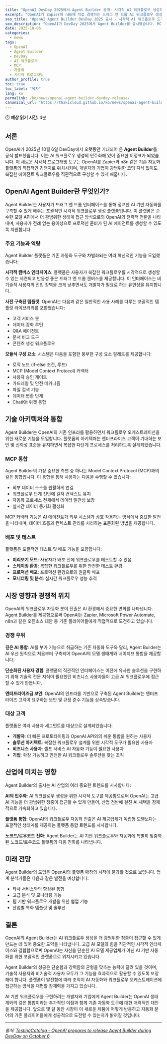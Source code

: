 ```yaml
---
title: "OpenAI DevDay 2025에서 Agent Builder 공개: 시각적 AI 워크플로우 생성의 새로운 시대"
excerpt: "OpenAI가 Zapier와 n8n에 직접 경쟁하는 드래그 앤 드롭 AI 워크플로우 생성 도구인 Agent Builder를 발표했습니다. MCP 커넥터와 사전 구축된 템플릿을 제공합니다."
seo_title: "OpenAI Agent Builder DevDay 2025 출시 - 시각적 AI 워크플로우 도구"
seo_description: "OpenAI가 DevDay 2025에서 Agent Builder를 출시했습니다. MCP 통합, 템플릿, 시각적 캔버스를 통한 드래그 앤 드롭 AI 워크플로우 생성 도구입니다."
date: 2025-10-06
categories:
  - news
tags:
  - OpenAI
  - Agent Builder
  - DevDay
  - AI 워크플로우
  - MCP
  - 자동화
  - 시각적 프로그래밍
author_profile: true
toc: true
toc_label: "목차"
lang: ko
permalink: /ko/news/openai-agent-builder-devday-release/
canonical_url: "https://thakicloud.github.io/ko/news/openai-agent-builder-devday-release/"
---
```


⏱️ **예상 읽기 시간**: 4분

## 서론

OpenAI가 2025년 10월 6일 DevDay에서 오랫동안 기대되어 온 **Agent Builder**를 공식 발표했습니다. 이는 AI 워크플로우 생성의 민주화에 있어 중요한 이정표가 되었습니다. 이 새로운 시각적 프로그래밍 도구는 OpenAI를 Zapier와 n8n 같은 기존 자동화 플랫폼의 직접적인 경쟁자로 위치시키며, 개발자와 기업이 광범위한 코딩 지식 없이도 복잡한 에이전트 워크플로우를 직관적으로 구성할 수 있게 해줍니다.

## OpenAI Agent Builder란 무엇인가?

Agent Builder는 사용자가 드래그 앤 드롭 인터페이스를 통해 정교한 AI 기반 자동화를 구축할 수 있게 해주는 포괄적인 시각적 워크플로우 생성 플랫폼입니다. 이 플랫폼은 순수한 모델 API에서 더 광범위한 생태계 접근 방식으로의 OpenAI의 전략적 전환을 나타내며, 사용자가 전례 없는 용이성으로 프로덕션 준비가 된 AI 에이전트를 생성할 수 있도록 지원합니다.

### 주요 기능과 역량

Agent Builder 플랫폼은 기존 자동화 도구와 차별화되는 여러 혁신적인 기능을 도입했습니다:

**시각적 캔버스 인터페이스**: 플랫폼은 사용자가 복잡한 워크플로우를 시각적으로 생성할 수 있는 세련되고 반응성 좋은 드래그 앤 드롭 캔버스를 제공합니다. 이 인터페이스는 비기술적 사용자의 진입 장벽을 크게 낮추면서도 개발자가 필요로 하는 유연성을 유지합니다.

**사전 구축된 템플릿**: OpenAI는 다음과 같은 일반적인 사용 사례를 다루는 포괄적인 템플릿 라이브러리를 포함했습니다:
- 고객 서비스 봇
- 데이터 강화 루틴
- Q&A 에이전트
- 문서 비교 도구
- 콘텐츠 생성 워크플로우

**모듈식 구성 요소**: 시스템은 다음을 포함한 풍부한 구성 요소 팔레트를 제공합니다:
- 로직 노드 (if-else 조건, 루프)
- MCP (Model Context Protocol) 커넥터
- 사용자 승인 게이트
- 가드레일 및 안전 메커니즘
- 파일 검색 기능
- 데이터 변환 단계
- ChatKit 위젯 통합

## 기술 아키텍처와 통합

Agent Builder는 OpenAI의 기존 인프라를 활용하면서 워크플로우 오케스트레이션을 위한 새로운 기능을 도입합니다. 플랫폼의 아키텍처는 엔터프라이즈 고객이 기대하는 보안 및 신뢰성 표준을 유지하면서 복잡한 다단계 프로세스를 처리하도록 설계되었습니다.

### MCP 통합

Agent Builder의 가장 중요한 측면 중 하나는 Model Context Protocol (MCP)과의 깊은 통합입니다. 이 통합을 통해 사용자는 다음을 수행할 수 있습니다:
- 외부 데이터 소스를 원활하게 연결
- 워크플로우 단계 전반에 걸쳐 컨텍스트 유지
- 자동화 프로세스 전체에서 데이터 일관성 보장
- 실시간 데이터 동기화 활성화

MCP 커넥터 기능은 AI 에이전트가 외부 시스템과 상호 작용하는 방식에서 중요한 발전을 나타내며, 데이터 흐름과 컨텍스트 관리를 처리하는 표준화된 방법을 제공합니다.

### 배포 및 테스트

플랫폼은 포괄적인 테스트 및 배포 기능을 포함합니다:
- **미리보기 모드**: 사용자가 배포 전에 워크플로우를 테스트할 수 있음
- **스테이징 환경**: 복잡한 워크플로우를 위한 안전한 테스트 환경
- **프로덕션 배포**: 프로덕션 환경으로의 원클릭 배포
- **모니터링 및 분석**: 실시간 워크플로우 성능 추적

## 시장 영향과 경쟁적 위치

OpenAI의 워크플로우 자동화 분야 진출은 AI 환경에서 중요한 변화를 나타냅니다. Agent Builder를 제공함으로써 OpenAI는 Zapier, Microsoft Power Automate, n8n과 같은 오픈소스 대안 등 기존 플레이어들에게 직접적으로 도전하고 있습니다.

### 경쟁 우위

**깊은 AI 통합**: AI를 부가 기능으로 취급하는 기존 자동화 도구와 달리, Agent Builder는 AI 우선 원칙으로 처음부터 구축되어 OpenAI의 모델 생태계와 네이티브 통합을 제공합니다.

**단순화된 사용자 경험**: 플랫폼의 직관적인 인터페이스는 이전에 유사한 솔루션을 구현하기 위해 기술적 전문 지식이 필요했던 비즈니스 사용자들이 고급 AI 워크플로우에 접근할 수 있게 만듭니다.

**엔터프라이즈급 보안**: OpenAI의 인프라를 기반으로 구축된 Agent Builder는 엔터프라이즈 고객이 요구하는 보안 및 규정 준수 기능을 상속받습니다.

### 대상 고객

플랫폼은 여러 사용자 세그먼트를 대상으로 설계되었습니다:
- **개발자**: 더 빠른 프로토타이핑과 OpenAI API와의 쉬운 통합을 원하는 사용자
- **솔루션 아키텍트**: 복잡한 워크플로우 설계를 위한 시각적 도구가 필요한 사용자
- **비즈니스 사용자**: 셀프 서비스 AI 자동화 기능이 필요한 사용자
- **기업**: 확장 가능하고 안전한 AI 워크플로우 솔루션을 찾는 조직

## 산업에 미치는 영향

Agent Builder의 출시는 AI 산업의 여러 중요한 트렌드를 시사합니다:

**AI의 민주화**: AI 워크플로우 생성을 위한 시각적 도구를 제공함으로써 OpenAI는 고급 AI 기능을 더 광범위한 청중이 접근할 수 있게 만들어, 산업 전반에 걸친 AI 채택을 잠재적으로 가속화하고 있습니다.

**플랫폼 통합**: OpenAI의 워크플로우 자동화 진출은 AI 제공업체가 독립형 모델보다는 포괄적인 생태계를 제공하는 플랫폼 통합 트렌드를 시사합니다.

**노코드/로우코드 진화**: Agent Builder는 AI 기반 워크플로우와 자동화에 특별히 맞춤화된 노코드/로우코드 플랫폼의 다음 진화를 나타냅니다.

## 미래 전망

Agent Builder의 도입은 OpenAI의 플랫폼 확장의 시작에 불과할 것으로 보입니다. 업계 분석가들은 다음과 같은 발전을 예상합니다:
- 타사 서비스와의 향상된 통합
- 고급 분석 및 모니터링 기능
- 팀 기반 워크플로우 개발을 위한 협업 기능
- 산업별 특화 템플릿 및 솔루션

## 결론

OpenAI의 Agent Builder는 AI 워크플로우 생성을 더 광범위한 청중이 접근할 수 있게 만드는 데 있어 중요한 도약을 나타냅니다. 고급 AI 모델의 힘을 직관적인 시각적 인터페이스와 결합함으로써 OpenAI는 자신을 단순한 AI 모델 제공업체가 아닌 AI 기반 자동화를 위한 포괄적인 플랫폼으로 위치시키고 있습니다.

Agent Builder의 성공은 단순함과 강력함의 균형을 맞추는 능력에 달려 있을 것이며, 기술적 사용자와 비기술적 사용자 모두가 그 기능을 효과적으로 활용할 수 있도록 보장해야 합니다. 플랫폼이 발전함에 따라 조직이 AI 자동화와 워크플로우 오케스트레이션에 접근하는 방식을 재편할 잠재력을 가지고 있습니다.

AI 기반 워크플로우를 구현하려는 개발자와 기업에게 Agent Builder는 OpenAI 생태계와의 깊은 통합이라는 추가적인 이점과 함께 기존 자동화 도구에 대한 매력적인 대안을 제공합니다. 앞으로 몇 달 동안 시장이 이 새로운 제품에 어떻게 반응하고 자동화 분야의 기존 플레이어들에게 성공적으로 도전할 수 있는지가 밝혀질 것입니다.

---

*출처: [TestingCatalog - OpenAI prepares to release Agent Builder during DevDay on October 6](https://www.testingcatalog.com/openai-prepares-to-release-agent-builder-during-devday-on-october-6/)*
